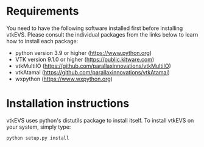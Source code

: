 # Requirements

You need to have the following software installed first before
installing vtkEVS. Please consult the individual packages from
the links below to learn how to install each package:

  * python version 3.9 or higher (https://www.python.org)
  * VTK version 9.1.0 or higher (https://public.kitware.com)
  * vtkMultiIO (https://github.com/parallaxinnovations/vtkMultiIO)
  * vtkAtamai (https://github.com/parallaxinnovations/vtkAtamai)
  * wxpython (https://www.wxpython.org)
    
# Installation instructions

vtkEVS uses python's distutils package to install itself.
To install vtkEVS on your system, simply type:

```
python setup.py install
```
